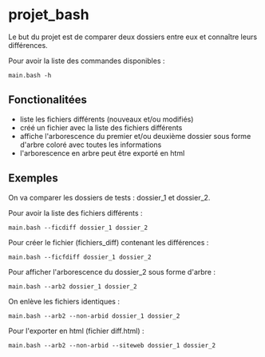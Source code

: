 # projet_bash

Le but du projet est de comparer deux dossiers entre eux et connaître leurs différences.

Pour avoir la liste des commandes disponibles :

```
main.bash -h
```

## Fonctionalitées

- liste les fichiers différents (nouveaux et/ou modifiés)
- créé un fichier avec la liste des fichiers différents
- affiche l'arborescence du premier et/ou deuxième dossier sous forme d'arbre coloré avec toutes les informations
- l'arborescence en arbre peut être exporté en html

## Exemples

On va comparer les dossiers de tests : dossier_1 et dossier_2.

Pour avoir la liste des fichiers différents :

```
main.bash --ficdiff dossier_1 dossier_2
```

Pour créer le fichier (fichiers_diff) contenant les différences :

```
main.bash --ficfdiff dossier_1 dossier_2
```

Pour afficher l'arborescence du dossier_2 sous forme d'arbre :

```
main.bash --arb2 dossier_1 dossier_2
```

On enlève les fichiers identiques :

```
main.bash --arb2 --non-arbid dossier_1 dossier_2
```

Pour l'exporter en html (fichier diff.html) :

```
main.bash --arb2 --non-arbid --siteweb dossier_1 dossier_2
```

